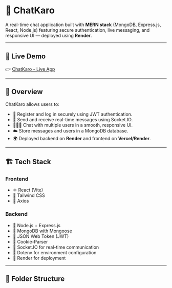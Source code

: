 # 💬 ChatKaro

A real-time chat application built with **MERN stack** (MongoDB, Express.js, React, Node.js) featuring secure authentication, live messaging, and responsive UI — deployed using **Render**.

---

## 🚀 Live Demo

👉 [ChatKaro - Live App](https://chatkaro.onrender.com)

---

## 🧠 Overview

ChatKaro allows users to:
- 🔐 Register and log in securely using JWT authentication.
- 💬 Send and receive real-time messages using Socket.IO.
- 🧑‍🤝‍🧑 Chat with multiple users in a smooth, responsive UI.
- ☁️ Store messages and users in a MongoDB database.
- 🌍 Deployed backend on **Render** and frontend on **Vercel/Render**.

---

## 🏗️ Tech Stack

### Frontend
- ⚛️ React (Vite)
- 🎨 Tailwind CSS
- 🔄 Axios

### Backend
- 🧠 Node.js + Express.js
- 💾 MongoDB with Mongoose
- 🔐 JSON Web Token (JWT)
- 🍪 Cookie-Parser
- 💬 Socket.IO for real-time communication
- 🌿 Dotenv for environment configuration
- 🧰 Render for deployment

---

## 📂 Folder Structure

